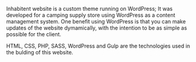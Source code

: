 Inhabitent website is a custom theme running on WordPress; It was developed for a camping supply store
using WordPress as a content management system.
One benefit using WordPress is that you can make updates of the website dymamically, with the intention 
to be as simple as possible for the client.

HTML, CSS, PHP, SASS, WordPress and Gulp are the technologies used in the bulding of this website.

